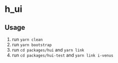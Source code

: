 # h_ui

## Usage

1. run `yarn clean`
2. run `yarn bootstrap`
3. run `cd packages/hui` and `yarn link`
4. run `cd packages/hui-test` and `yarn link i-venus`
